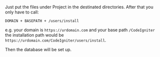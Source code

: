 Just put the files under Project in the destinated directories. After that you only have to call:

    DOMAIN + BASEPATH + /users/install
    
e.g. your domain is `https://urdomain.com` and your base path `/CodeIgniter` the installation path would be `https://urdomain.com/CodeIgniter/users/install`.

Then the database will be set up.
